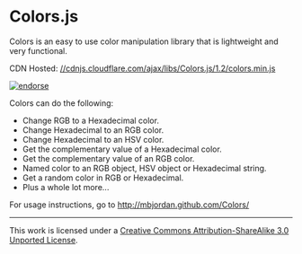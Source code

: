 # Colors.js

Colors is an easy to use color manipulation library that is lightweight and very functional.

CDN Hosted: [//cdnjs.cloudflare.com/ajax/libs/Colors.js/1.2/colors.min.js](//cdnjs.cloudflare.com/ajax/libs/Colors.js/1.2/colors.min.js)

[![endorse](https://api.coderwall.com/matthewbj/endorsecount.png)](https://coderwall.com/matthewbj)

Colors can do the following:

* Change RGB to a Hexadecimal color.
* Change Hexadecimal to an RGB color.
* Change Hexadecimal to an HSV color.
* Get the complementary value of a Hexadecimal color.
* Get the complementary value of an RGB color.
* Named color to an RGB object, HSV object or Hexadecimal string.
* Get a random color in RGB or Hexadecimal.
* Plus a whole lot more... 

For usage instructions, go to http://mbjordan.github.com/Colors/

* * *

This work is licensed under a [Creative Commons Attribution-ShareAlike 3.0 Unported License][1].
 
 [1]: http://creativecommons.org/licenses/by-sa/3.0/
